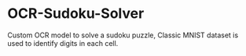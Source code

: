 # OCR-Sudoku-Solver
Custom OCR model to solve a sudoku puzzle, Classic MNIST dataset is used to identify digits in each cell.


